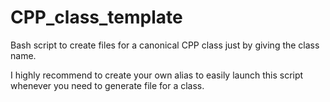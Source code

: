 # CPP_class_template
Bash script to create files for a canonical CPP class just by giving the class name.

I highly recommend to create your own alias to easily launch this script whenever you need to generate file for a class.

